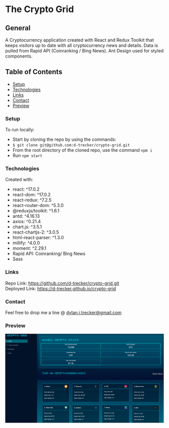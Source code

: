 # The Crypto Grid

## General 

A Cryptocurrency application created with React and Redux Toolkit that keeps visitors up to date with all cryptocurrency news and details. Data is pulled from Rapid API (Coinranking / Bing News). Ant Design used for styled components.

## Table of Contents

- [Setup](#setup)
- [Technologies](#technologies)
- [Links](#links)
- [Contact](#contact)
- [Preview](#preview)

### Setup
To run locally: 
* Start by cloning the repo by using the commands:
* `$ git clone git@github.com:d-trecker/crypto-grid.git`
* From the root directory of the cloned repo, use the command `npm i` 
* Run `npm start` 


### Technologies
Created  with: 
* react: ^17.0.2
* react-dom: ^17.0.2
* react-redux: ^7.2.5
* react-router-dom: ^5.3.0
* @reduxjs/toolkit: ^1.6.1
* antd: ^4.16.13
* axios: ^0.21.4
* chart.js: ^3.5.1
* react-chartjs-2: ^3.0.5
* html-react-parser: ^1.3.0
* millify: ^4.0.0
* moment: ^2.29.1
* Rapid API: Coinranking/ Bing News
* Sass

### Links
Repo Link: https://github.com/d-trecker/crypto-grid.git </br>
Deployed Link: https://d-trecker.github.io/crypto-grid  </br>


### Contact
Feel free to drop me a line @ [dylan.j.trecker@gmail.com](mailto:dylan.j.trecker@gmail.com?subject=[GitHub]%20Crypto%20Grid)


### Preview
![](public/previews.png)
